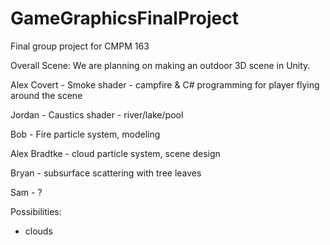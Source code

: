 # GameGraphicsFinalProject
Final group project for CMPM 163

Overall Scene: We are planning on making an outdoor 3D scene in Unity. 

Alex Covert - Smoke shader - campfire & C# programming for player flying around the scene

Jordan - Caustics shader - river/lake/pool

Bob - Fire particle system, modeling

Alex Bradtke - cloud particle system, scene design

Bryan - subsurface scattering with tree leaves 

Sam - ?


Possibilities: 
- clouds

